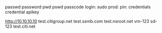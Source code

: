 passwd
password
pwd
pswd
passcode
login:
sudo
prod:
pin:
credentials
credential
apikey

http://10.10.10.10
test.citigroup.net
test.ssmb.com
test.nsroot.net
vm-123
sd-123
test.citi.net

